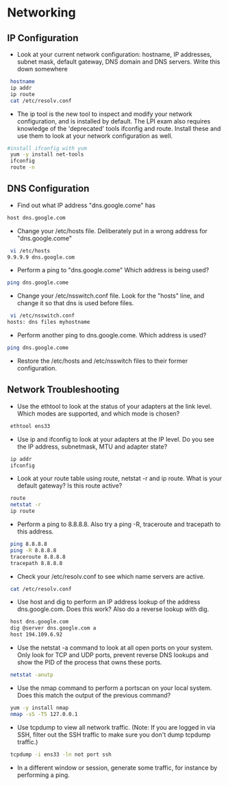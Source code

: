 # Networking

## IP Configuration
- Look at your current network configuration: hostname, IP addresses, subnet mask, default gateway, DNS domain and DNS servers. Write this down somewhere
```bash
 hostname
 ip addr
 ip route
 cat /etc/resolv.conf
```
- The ip tool is the new tool to inspect and modify your network configuration, and is installed by default. The LPI exam also requires knowledge of the 'deprecated' tools ifconfig and route. Install these and use them to look at your network configuration as well.
```bash
#install ifconfig with yum
 yum -y install net-tools
 ifconfig
 route -n
```
## DNS Configuration
- Find out what IP address "dns.google.come" has
```bash
host dns.google.com
```
- Change your /etc/hosts file. Deliberately put in a wrong address for "dns.google.come"
```bash
 vi /etc/hosts
9.9.9.9 dns.google.com
```
- Perform a ping to "dns.google.come" Which address is being used?
```bash
ping dns.google.come
```
- Change your /etc/nsswitch.conf file. Look for the "hosts" line, and change it so that dns is used before files.
````bash
 vi /etc/nsswitch.conf
hosts: dns files myhostname
````
- Perform another ping to dns.google.come. Which address is used?
````bash
ping dns.google.come
````
- Restore the /etc/hosts and /etc/nsswitch files to their former configuration.

## Network Troubleshooting
- Use the ethtool to look at the status of your adapters at the link level. Which modes are supported, and which mode is chosen?
```bash
 ethtool ens33
```

- Use ip and ifconfig to look at your adapters at the IP level. Do you see the IP address, subnetmask, MTU and adapter state?
```bash
 ip addr
 ifconfig
```
- Look at your route table using route, netstat -r and ip route. What is your default gateway? Is this route active?
```bash
 route
 netstat -r
 ip route
```
- Perform a ping to 8.8.8.8. Also try a ping -R, traceroute and tracepath to this address.
```bash
 ping 8.8.8.8
 ping -R 8.8.8.8
 traceroute 8.8.8.8
 tracepath 8.8.8.8
```
- Check your /etc/resolv.conf to see which name servers are active.
```bash
 cat /etc/resolv.conf
```
- Use host and dig to perform an IP address lookup of the address dns.google.com. Does this work? Also do a reverse lookup with dig.
```bash
 host dns.google.com
 dig @server dns.google.com a
 host 194.109.6.92
```
- Use the netstat -a command to look at all open ports on your system. Only look for TCP and UDP ports, prevent reverse DNS lookups and show the PID of the process that owns these ports.
```bash
 netstat -anutp
```
- Use the nmap command to perform a portscan on your local system. Does this match the output of the previous command?
```bash
 yum -y install nmap
 nmap -sS -T5 127.0.0.1
```
- Use tcpdump to view all network traffic. (Note: If you are logged in via SSH, filter out the SSH traffic to make sure you don't dump tcpdump traffic.)
```bash
 tcpdump -i ens33 -ln not port ssh
```
- In a different window or session, generate some traffic, for instance by performing a ping.